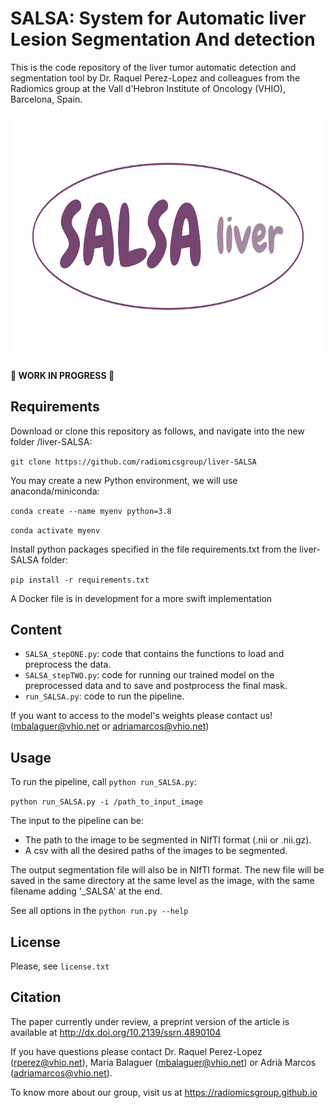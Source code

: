 # SALSA: System for Automatic liver Lesion Segmentation And detection

This is the code repository of the liver tumor automatic detection and segmentation tool by Dr. Raquel Perez-Lopez and colleagues from the Radiomics group at the Vall d'Hebron Institute of Oncology (VHIO), Barcelona, Spain.

<p align="center">
    <img src=img/logo.png width="700" height="393.75">
</p>


**🚧 WORK IN PROGRESS 🚧**


## Requirements
Download or clone this repository as follows, and navigate into the new folder /liver-SALSA:

`git clone https://github.com/radiomicsgroup/liver-SALSA`

You may create a new Python environment, we will use anaconda/miniconda:

`conda create --name myenv python=3.8`

`conda activate myenv`

Install python packages specified in the file requirements.txt from the liver-SALSA folder:

`pip install -r requirements.txt`


A Docker file is in development for a more swift implementation

## Content
- `SALSA_stepONE.py`: code that contains the functions to load and preprocess the data.
- `SALSA_stepTWO.py`: code for running our trained model on the preprocessed data and to save and postprocess the final mask.
- `run_SALSA.py`: code to run the pipeline.

If you want to access to the model's weights please contact us! (mbalaguer@vhio.net or adriamarcos@vhio.net)


## Usage
To run the pipeline, call `python run_SALSA.py`:

`python run_SALSA.py -i /path_to_input_image`

The input to the pipeline can be:
* The path to the image to be segmented in NIfTI format (.nii or .nii.gz). 
* A csv with all the desired paths of the images to be segmented.


The output segmentation file will also be in NIfTI format. The new file will be saved in the same directory at the same level as the image, with the same filename adding '_SALSA' at the end.

See all options in the `python run.py --help`



## License
Please, see `license.txt`


## Citation
The paper currently under review, a preprint version of the article is available at http://dx.doi.org/10.2139/ssrn.4890104


If you have questions please contact Dr. Raquel Perez-Lopez (rperez@vhio.net), Maria Balaguer (mbalaguer@vhio.net) or Adrià Marcos (adriamarcos@vhio.net).

To know more about our group, visit us at https://radiomicsgroup.github.io